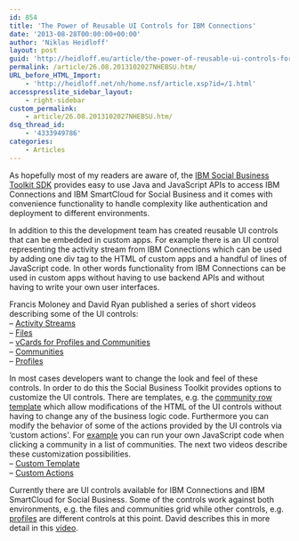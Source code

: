 ```yaml
---
id: 854
title: 'The Power of Reusable UI Controls for IBM Connections'
date: '2013-08-28T00:00:00+00:00'
author: 'Niklas Heidloff'
layout: post
guid: 'http://heidloff.eu/article/the-power-of-reusable-ui-controls-for-ibm-connections/'
permalink: /article/26.08.2013102027NHEBSU.htm/
URL_before_HTML_Import:
    - 'http://heidloff.net/nh/home.nsf/article.xsp?id=/1.html'
accesspresslite_sidebar_layout:
    - right-sidebar
custom_permalink:
    - article/26.08.2013102027NHEBSU.htm/
dsq_thread_id:
    - '4333949786'
categories:
    - Articles
---
```


 As hopefully most of my readers are aware of, the [IBM Social Business Toolkit SDK](https://www.ibmdw.net/social/) provides easy to use Java and JavaScript APIs to access IBM Connections and IBM SmartCloud for Social Business and it comes with convenience functionality to handle complexity like authentication and deployment to different environments.

 In addition to this the development team has created reusable UI controls that can be embedded in custom apps. For example there is an UI control representing the activity stream from IBM Connections which can be used by adding one div tag to the HTML of custom apps and a handful of lines of JavaScript code. In other words functionality from IBM Connections can be used in custom apps without having to use backend APIs and without having to write your own user interfaces.

 Francis Moloney and David Ryan published a series of short videos describing some of the UI controls:   
 – [Activity Streams](http://www.youtube.com/watch?v=VYOKz7Rkg0E "Activity
Streams")   
 – [Files](http://www.youtube.com/watch?v=ZFf0nwA7CqY "Files")   
 – [vCards for Profiles and Communities](http://www.youtube.com/watch?v=QLwDnVLM0dw "vCards
for Profiles and Communities")   
 – [Communities](http://www.youtube.com/watch?v=3Jaws9iOetk "Communities")   
 – [Profiles](http://www.youtube.com/watch?v=XBnKzWMR0dM "Profiles")

 In most cases developers want to change the look and feel of these controls. In order to do this the Social Business Toolkit provides options to customize the UI controls. There are templates, e.g. the [community row template](https://greenhouse.lotus.com/sbt/SBTPlayground.nsf/JavaScriptSnippets.xsp#snippet=Connections_Controls_Grid_Communities_templates_CustomCommunityRow) which allow modifications of the HTML of the UI controls without having to change any of the business logic code. Furthermore you can modify the behavior of some of the actions provided by the UI controls via ‘custom actions’. For [example](https://greenhouse.lotus.com/sbt/SBTPlayground.nsf/JavaScriptSnippets.xsp#snippet=Connections_Controls_Grid_Communities_CommunityActionGrid) you can run your own JavaScript code when clicking a community in a list of communities. The next two videos describe these customization possibilities.   
 – [Custom Template](http://www.youtube.com/watch?v=xKwhbURQYVk "Custom
Template")   
 – [Custom Actions](http://www.youtube.com/watch?v=4EJj80fpq70 "Custom
Actions")

 Currently there are UI controls available for IBM Connections and IBM SmartCloud for Social Business. Some of the controls work against both environments, e.g. the files and communities grid while other controls, e.g. [profiles](https://greenhouse.lotus.com/sbt/SBTPlayground.nsf/JavaScriptSnippets.xsp#snippet=SmartCloud_Controls_Grid_Profiles_Colleagues) are different controls at this point. David describes this in more detail in this [video](http://www.youtube.com/watch?v=Sa2zqZQ3GDo).